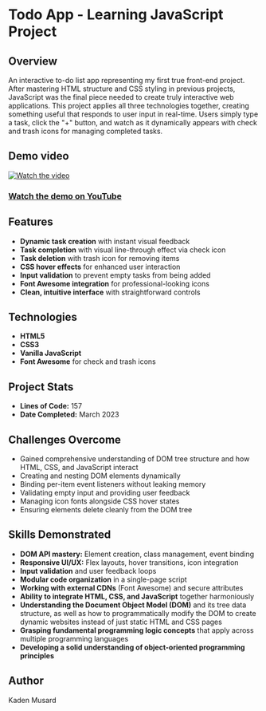 # Todo App - Learning JavaScript Project

## Overview
An interactive to-do list app representing my first true front-end project. After mastering HTML structure and CSS styling in previous projects, JavaScript was the final piece needed to create truly interactive web applications. This project applies all three technologies together, creating something useful that responds to user input in real-time. Users simply type a task, click the "+" button, and watch as it dynamically appears with check and trash icons for managing completed tasks.

## Demo video
[![Watch the video](https://img.youtube.com/vi/NXz3XrPunKc/maxresdefault.jpg)](https://youtu.be/NXz3XrPunKc)

### [Watch the demo on YouTube](https://youtu.be/NXz3XrPunKc)

## Features
- **Dynamic task creation** with instant visual feedback
- **Task completion** with visual line-through effect via check icon
- **Task deletion** with trash icon for removing items
- **CSS hover effects** for enhanced user interaction
- **Input validation** to prevent empty tasks from being added
- **Font Awesome integration** for professional-looking icons
- **Clean, intuitive interface** with straightforward controls

## Technologies
- **HTML5**
- **CSS3**
- **Vanilla JavaScript**
- **Font Awesome** for check and trash icons

## Project Stats
- **Lines of Code:** 157
- **Date Completed:** March 2023

## Challenges Overcome
- Gained comprehensive understanding of DOM tree structure and how HTML, CSS, and JavaScript interact
- Creating and nesting DOM elements dynamically
- Binding per-item event listeners without leaking memory
- Validating empty input and providing user feedback
- Managing icon fonts alongside CSS hover states
- Ensuring elements delete cleanly from the DOM tree

## Skills Demonstrated
- **DOM API mastery:** Element creation, class management, event binding
- **Responsive UI/UX:** Flex layouts, hover transitions, icon integration
- **Input validation** and user feedback loops
- **Modular code organization** in a single-page script
- **Working with external CDNs** (Font Awesome) and secure attributes
- **Ability to integrate HTML, CSS, and JavaScript** together harmoniously
- **Understanding the Document Object Model (DOM)** and its tree data structure, as well as how to programmatically modify the DOM to create dynamic websites instead of just static HTML and CSS pages
- **Grasping fundamental programming logic concepts** that apply across multiple programming languages
- **Developing a solid understanding of object-oriented programming principles**

## Author

Kaden Musard
